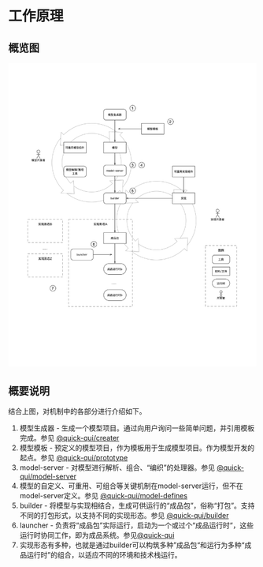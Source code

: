 # 工作原理

## 概览图

![总体原理](./images/work.png)

## 概要说明

结合上图，对机制中的各部分进行介绍如下。

1. 模型生成器 - 生成一个模型项目。通过向用户询问一些简单问题，并引用模板完成。参见 [@quick-qui/creater](http://github.com/quickqui/creater)
2. 模型模板 - 预定义的模型项目，作为模板用于生成模型项目。作为模型开发的起点。参见 [@quick-qui/prototype](http://github.com/quickqui/prototype)
3. model-server - 对模型进行解析、组合、“编织”的处理器。参见 [@quick-qui/model-server](http://github.com/quickqui/model-server)
4. 模型的自定义、可重用、可组合等关键机制在model-server运行，但不在model-server定义。参见 [@quick-qui/model-defines](http://github.com/quickqui/model-defines)
5. builder - 将模型与实现相结合，生成可供运行的“成品包”，俗称“打包”。支持不同的打包形式，以支持不同的实现形态。参见 [@quick-qui/builder](http://github.com/quickqui/builder)
6. launcher - 负责将“成品包”实际运行，启动为一个或过个“成品运行时“，这些运行时协同工作，即为成品系统。参见[@quick-qui](http://github.com/quickqui/launcher)
7. 实现形态有多种，也就是通过builder可以构筑多种”成品包“和运行为多种“成品运行时”的组合，以适应不同的环境和技术栈运行。
